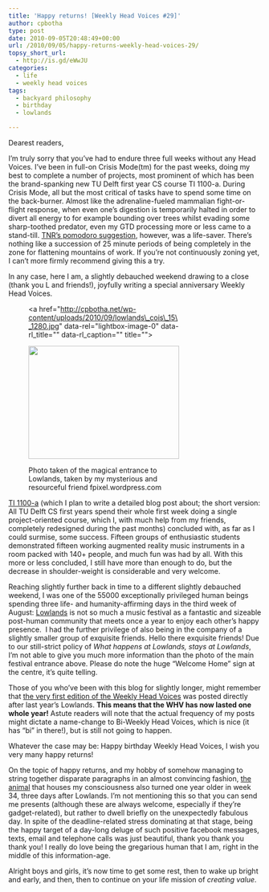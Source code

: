 ```yaml
---
title: 'Happy returns! [Weekly Head Voices #29]'
author: cpbotha
type: post
date: 2010-09-05T20:48:49+00:00
url: /2010/09/05/happy-returns-weekly-head-voices-29/
topsy_short_url:
  - http://is.gd/eWwJU
categories:
  - life
  - weekly head voices
tags:
  - backyard philosophy
  - birthday
  - lowlands

---
```

Dearest readers,

I’m truly sorry that you&#8217;ve had to endure three full weeks without any Head Voices. I’ve been in full-on Crisis Mode(tm) for the past weeks, doing my best to complete a number of projects, most prominent of which has been the brand-spanking new TU Delft first year CS course TI 1100-a. During Crisis Mode, all but the most critical of tasks have to spend some time on the back-burner. Almost like the adrenaline-fueled mammalian fight-or-flight response, when even one&#8217;s digestion is temporarily halted in order to divert all energy to for example bounding over trees whilst evading some sharp-toothed predator, even my GTD processing more or less came to a stand-till. [TNR’s pomodoro suggestion][1], however, was a life-saver. There’s nothing like a succession of 25 minute periods of being completely in the zone for flattening mountains of work. If you’re not continuously zoning yet, I can’t more firmly recommend giving this a try.

In any case, here I am, a slightly debauched weekend drawing to a close (thank you L and friends!), joyfully writing a special anniversary Weekly Head Voices.<figure id="attachment_1075" aria-describedby="caption-attachment-1075" style="width: 300px" class="wp-caption aligncenter"><a href="http://cpbotha.net/wp-content/uploads/2010/09/lowlands\_cois\_15\_1280.jpg" data-rel="lightbox-image-0" data-rl\_title="" data-rl_caption="" title="">

<img data-attachment-id="1075" data-permalink="https://cpbotha.net/2010/09/05/happy-returns-weekly-head-voices-29/lowlands_cois_15_1280/" data-orig-file="https://cpbotha.net/wp-content/uploads/2010/09/lowlands_cois_15_1280.jpg" data-orig-size="1280,960" data-comments-opened="1" data-image-meta="{&quot;aperture&quot;:&quot;8&quot;,&quot;credit&quot;:&quot;&quot;,&quot;camera&quot;:&quot;DMC-TZ2&quot;,&quot;caption&quot;:&quot;&quot;,&quot;created_timestamp&quot;:&quot;1282394711&quot;,&quot;copyright&quot;:&quot;&quot;,&quot;focal_length&quot;:&quot;4.6&quot;,&quot;iso&quot;:&quot;100&quot;,&quot;shutter_speed&quot;:&quot;0.0025&quot;,&quot;title&quot;:&quot;&quot;}" data-image-title="lowlands_cois_15_1280" data-image-description="" data-medium-file="https://cpbotha.net/wp-content/uploads/2010/09/lowlands_cois_15_1280-300x225.jpg" data-large-file="https://cpbotha.net/wp-content/uploads/2010/09/lowlands_cois_15_1280-1024x768.jpg" class="size-medium wp-image-1075" title="lowlands_cois_15_1280" src="http://cpbotha.net/wp-content/uploads/2010/09/lowlands_cois_15_1280-300x225.jpg" alt="" width="300" height="225" srcset="https://cpbotha.net/wp-content/uploads/2010/09/lowlands_cois_15_1280-300x225.jpg 300w, https://cpbotha.net/wp-content/uploads/2010/09/lowlands_cois_15_1280-1024x768.jpg 1024w, https://cpbotha.net/wp-content/uploads/2010/09/lowlands_cois_15_1280.jpg 1280w" sizes="(max-width: 300px) 85vw, 300px" /></a><figcaption id="caption-attachment-1075" class="wp-caption-text">Photo taken of the magical entrance to Lowlands, taken by my mysterious and resourceful friend fpixel.wordpress.com</figcaption></figure> 

[TI 1100-a][2] (which I plan to write a detailed blog post about; the short version: All TU Delft CS first years spend their whole first week doing a single project-oriented course, which I, with much help from my friends, completely redesigned during the past months) concluded with, as far as I could surmise, some success. Fifteen groups of enthusiastic students demonstrated fifteen working augmented reality music instruments in a room packed with 140+ people, and much fun was had by all. With this more or less concluded, I still have more than enough to do, but the decrease in shoulder-weight is considerable and very welcome.

Reaching slightly further back in time to a different slightly debauched weekend, I was one of the 55000 exceptionally privileged human beings spending three life- and humanity-affirming days in the third week of August: [Lowlands][3] is not so much a music festival as a fantastic and sizeable post-human community that meets once a year to enjoy each other’s happy presence.  I had the further privilege of also being in the company of a slightly smaller group of exquisite friends. Hello there exquisite friends! Due to our still-strict policy of _What happens at Lowlands, stays at Lowlands_, I’m not able to give you much more information than the photo of the main festival entrance above. Please do note the huge “Welcome Home” sign at the centre, it’s quite telling.

Those of you who’ve been with this blog for slightly longer, might remember that [the very first edition of the Weekly Head Voices][4] was posted directly after last year’s Lowlands. **This means that the WHV has now lasted one whole year!** Astute readers will note that the actual frequency of my posts might dictate a name-change to Bi-Weekly Head Voices, which is nice (it has &#8220;bi&#8221; in there!), but is still not going to happen.

Whatever the case may be: Happy birthday Weekly Head Voices, I wish you very many happy returns!

On the topic of happy returns, and my hobby of somehow managing to string together disparate paragraphs in an almost convincing fashion, [the animal][5] that houses my consciousness also turned one year older in week 34, three days after Lowlands. I’m not mentioning this so that you can send me presents (although these are always welcome, especially if they’re gadget-related), but rather to dwell briefly on the unexpectedly fabulous day. In spite of the deadline-related stress dominating at that stage, being the happy target of a day-long deluge of such positive facebook messages, texts, email and telephone calls was just beautiful, thank you thank you thank you! I really do love being the gregarious human that I am, right in the middle of this information-age.

Alright boys and girls, it&#8217;s now time to get some rest, then to wake up bright and early, and then, then to continue on your life mission of _creating value_.

 [1]: /2010/08/08/workin-9-to-5-weekly-head-voices-28/#comment-2385 "TNR suggesting the Pomodoro technique in a comment to a previous post."
 [2]: http://graphics.tudelft.nl/Courses/TI1100A "TI 1100-a website"
 [3]: http://lowlands.nl/ "Lowlands website"
 [4]: http://cpbotha.net/2009/08/29/starting-today-head-voices-every-week/ "First edition of the WHV, posted right after LL 2009."
 [5]: /2010/08/01/the-human-animal-post/ "Link to my Human Animal post"